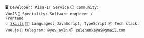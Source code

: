 <code>🖥 Developer: Aisa-IT Service</code>
<code>⚪ Community: VueJS</code>
<code>👷 Speciality: Software engineer / Frontend</code><br>
<code>💡 [Skills](SKILLS.md)</code>
<code>🧑‍💻 Languages: JavaScript, TypeScript</code>
<code>📦 Tech stack: Vue.js</code>
<code>💬 telegram: [@yev_ayln](https://telegram.me/yev_ayln)</code>
<code>📫 [zelenenkaya9@gmail.com](mailto:zelenenkaya9@gmail.com)</code>
